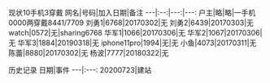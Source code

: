 现状10手机3穿戴
网名|号码|加入日期|备注
---|:--:|---:|---:
户主|略|略|一手机0000两穿戴8441/7709
刘勇1|6768|20170302|无
刘勇2|6439|20170303|无
watch|0572|无|sharing6768
华军1|1066|20170306|无
华军2|1067|20170306|无
华军3|1884|20190318|无
iphone11pro|1994|无|无
小鱼|4073|20170311|无
陈蕾|8880|20170302|无
杨波|7777|20180322|无




历史记录
日期|事件
---|:---:
20200723|建站
